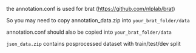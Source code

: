 the annotation.conf is used for brat (https://github.com/nlplab/brat)


So you may need to copy annotation_data.zip into `your_brat_folder/data`


annotation.conf should also be copied into `your_brat_folder/data`


`json_data.zip` contains posprocessed dataset with train/test/dev split


